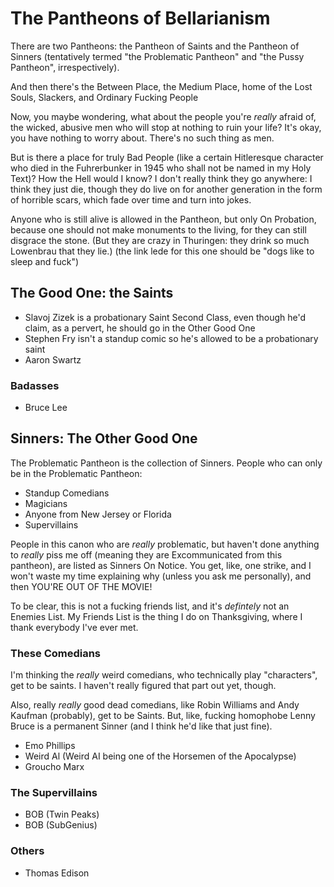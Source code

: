 # The Pantheons of Bellarianism

There are two Pantheons: the Pantheon of Saints and the Pantheon of Sinners (tentatively termed "the Problematic Pantheon" and "the Pussy Pantheon", irrespectively).

And then there's the Between Place, the Medium Place, home of the Lost Souls, Slackers, and Ordinary Fucking People

Now, you maybe wondering, what about the people you're *really* afraid of, the wicked, abusive men who will stop at nothing to ruin your life? It's okay, you have nothing to worry about. There's no such thing as men.

But is there a place for truly Bad People (like a certain Hitleresque character who died in the Fuhrerbunker in 1945 who shall not be named in my Holy Text)? How the Hell would I know? I don't really think they go anywhere: I think they just die, though they do live on for another generation in the form of horrible scars, which fade over time and turn into jokes.

Anyone who is still alive is allowed in the Pantheon, but only On Probation, because one should not make monuments to the living, for they can still disgrace the stone. (But they are crazy in Thuringen: they drink so much Lowenbrau that they lie.) (the link lede for this one should be "dogs like to sleep and fuck")

## The Good One: the Saints

- Slavoj Zizek is a probationary Saint Second Class, even though he'd claim, as a pervert, he should go in the Other Good One
- Stephen Fry isn't a standup comic so he's allowed to be a probationary saint
- Aaron Swartz

### Badasses

- Bruce Lee

## Sinners: The Other Good One

The Problematic Pantheon is the collection of Sinners. People who can only be in the Problematic Pantheon:

- Standup Comedians
- Magicians
- Anyone from New Jersey or Florida
- Supervillains

People in this canon who are *really* problematic, but haven't done anything to *really* piss me off (meaning they are Excommunicated from this pantheon), are listed as Sinners On Notice. You get, like, one strike, and I won't waste my time explaining why (unless you ask me personally), and then YOU'RE OUT OF THE MOVIE!

To be clear, this is not a fucking friends list, and it's *defintely* not an Enemies List. My Friends List is the thing I do on Thanksgiving, where I thank everybody I've ever met.

### These Comedians

I'm thinking the *really* weird comedians, who technically play "characters", get to be saints. I haven't really figured that part out yet, though.

Also, really *really* good dead comedians, like Robin Williams and Andy Kaufman (probably), get to be Saints. But, like, fucking homophobe Lenny Bruce is a permanent Sinner (and I think he'd like that just fine).

- Emo Phillips
- Weird Al (Weird AI being one of the Horsemen of the Apocalypse)
- Groucho Marx

### The Supervillains

- BOB (Twin Peaks)
- BOB (SubGenius)

### Others

- Thomas Edison
